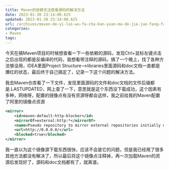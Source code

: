 ```yaml
---
title: Maven的依赖无法查看源码的解决方法
date: 2023-01-30 23:14:00.625
updated: 2023-01-30 23:14:00.625
url: /archives/maven-de-yi-lai-wu-fa-cha-kan-yuan-ma-de-jie-jue-fang-fa
categories: 
- Maven
tags: 
---
```


今天在搞Maven项目的时候想查看一下一些依赖的源码，发现Ctrl+鼠标左键点击之后出现的都是反编译的代码，我想看带注释的源码，搞了一个晚上，找了各种方法够没用，IDEA里面Project Structure-->libraries里面源码和doc文档一直都是爆红的状态，最后终于自己搞定了，记录一下这个问题的解决方法。

我去Maven仓库看了一下文件，发现里面源码的文件和doc文档的文件后缀都是.LASTUPDATED，网上查了一下，意思就是这个东西没下载成功，这个因素有多种，网络呀，配置的镜像点有没有资源呀都会这样，我之前给我的Maven配置了阿里的镜像点资源

~~~xml
<mirror>
    <id>maven-default-http-blocker</id>
    <mirrorOf>external:http:*</mirrorOf>
    <name>Pseudo repository to mirror external repositories initially using HTTP.</name>
    <url>http://0.0.0.0/</url>
    <blocked>true</blocked>
</mirror>
~~~

我一直以为这个镜像源下载东西很快，应该不会是它的问题，但是我已经用了很多其他方法都没有解决了，所以最后将这个镜像点注释掉，再一次加载Maven的资源后发现好了，源码和doc文档都有了，就离谱。